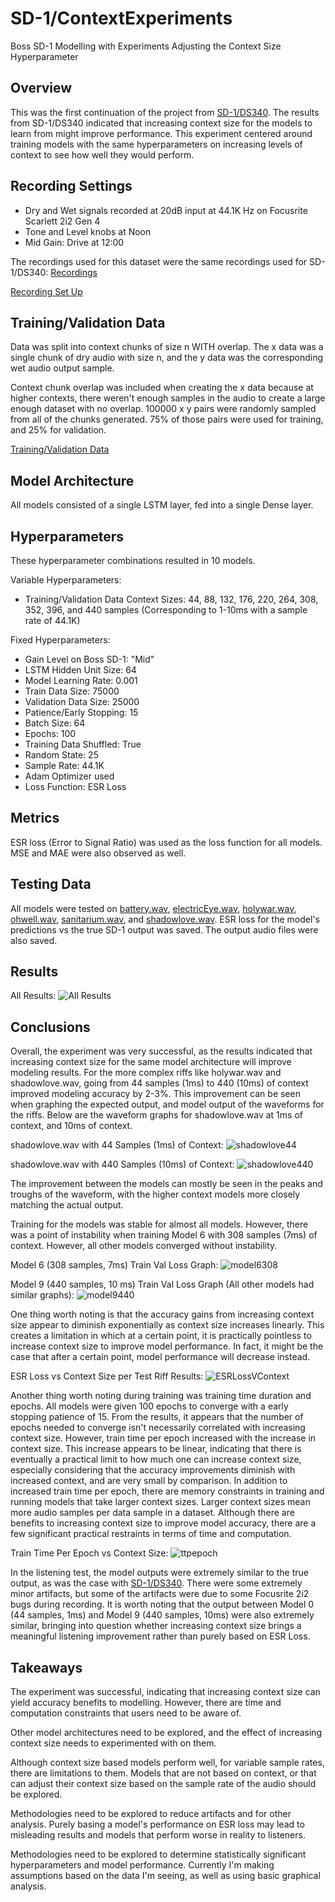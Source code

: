 # SD-1/ContextExperiments
Boss SD-1 Modelling with Experiments Adjusting the Context Size Hyperparameter

## Overview
This was the first continuation of the project from [SD-1/DS340](../../../WriteUps/SD-1/DS340/README.md). The results from SD-1/DS340 indicated that increasing context size for the models to learn from might improve performance. This experiment centered around training models with the same hyperparameters on increasing levels of context to see how well they would perform.

## Recording Settings

- Dry and Wet signals recorded at 20dB input at 44.1K Hz on Focusrite Scarlett 2i2 Gen 4
- Tone and Level knobs at Noon
- Mid Gain: Drive at 12:00

The recordings used for this dataset were the same recordings used for SD-1/DS340: [Recordings](../../../Data/SD-1/DS340)

[Recording Set Up](../../../DataGeneration)

## Training/Validation Data 
Data was split into context chunks of size n WITH overlap. The x data was a single chunk of dry audio with size n, and the y data was the corresponding wet audio output sample.

Context chunk overlap was included when creating the x data because at higher contexts, there weren't enough samples in the audio to create a large enough dataset with no overlap. 100000 x y pairs were randomly sampled from all of the chunks generated. 75% of those pairs were used for training, and 25% for validation.

[Training/Validation Data](../../../TrainValPickles/SD-1/ContextExperiments)

## Model Architecture
All models consisted of a single LSTM layer, fed into a single Dense layer.

## Hyperparameters
These hyperparameter combinations resulted in 10 models. 

Variable Hyperparameters:
  - Training/Validation Data Context Sizes: 44, 88, 132, 176, 220, 264, 308, 352, 396, and 440 samples (Corresponding to 1-10ms with a sample rate of 44.1K)

Fixed Hyperparameters:
  - Gain Level on Boss SD-1: "Mid"
  - LSTM Hidden Unit Size: 64
  - Model Learning Rate: 0.001
  - Train Data Size: 75000
  - Validation Data Size: 25000
  - Patience/Early Stopping: 15
  - Batch Size: 64
  - Epochs: 100
  - Training Data Shuffled: True
  - Random State: 25
  - Sample Rate: 44.1K
  - Adam Optimizer used
  - Loss Function: ESR Loss

## Metrics
ESR loss (Error to Signal Ratio) was used as the loss function for all models. MSE and MAE were also observed as well.

## Testing Data
All models were tested on [battery.wav](../../../Data/Inputs/battery.wav), [electricEye.wav](../../../Data/Inputs/electricEye.wav), [holywar.wav](../../../Data/Inputs/holywar.wav), [ohwell.wav](../../../Data/Inputs/ohwell.wav), [sanitarium.wav](../../../Data/Inputs/sanitarium.wav), and [shadowlove.wav](../../../Data/Inputs/shadowlove.wav). ESR loss for the model's predictions vs the true SD-1 output was saved. The output audio files were also saved.

## Results
All Results:
![All Results](../../../Images/SD-1/ContextExperiments/modelResults.png)

## Conclusions
Overall, the experiment was very successful, as the results indicated that increasing context size for the same model architecture will improve modeling results. For the more complex riffs like holywar.wav and shadowlove.wav, going from 44 samples (1ms) to 440 (10ms) of context improved modeling accuracy by 2-3%. This improvement can be seen when graphing the expected output, and model output of the waveforms for the riffs. Below are the waveform graphs for shadowlove.wav at 1ms of context, and 10ms of context.

shadowlove.wav with 44 Samples (1ms) of Context:
![shadowlove44](../../../Images/SD-1/ContextExperiments/shadowLoveC44.png)

shadowlove.wav with 440 Samples (10ms) of Context:
![shadowlove440](../../../Images/SD-1/ContextExperiments/shadowLoveC440.png)

The improvement between the models can mostly be seen in the peaks and troughs of the waveform, with the higher context models more closely matching the actual output.

Training for the models was stable for almost all models. However, there was a point of instability when training Model 6 with 308 samples (7ms) of context. However, all other models converged without instability.

Model 6 (308 samples, 7ms) Train Val Loss Graph:
![model6308](../../../Images/SD-1/ContextExperiments/C308TrainValLoss.png)

Model 9 (440 samples, 10 ms) Train Val Loss Graph (All other models had similar graphs):
![model9440](../../../Images/SD-1/ContextExperiments/C440TrainValLoss.png)

One thing worth noting is that the accuracy gains from increasing context size appear to diminish exponentially as context size increases linearly. This creates a limitation in which at a certain point, it is practically pointless to increase context size to improve model performance. In fact, it might be the case that after a certain point, model performance will decrease instead.

ESR Loss vs Context Size per Test Riff Results:
![ESRLossVContext](../../../Images/SD-1/ContextExperiments/ESRLossContextSize.png)

Another thing worth noting during training was training time duration and epochs. All models were given 100 epochs to converge with a early stopping patience of 15. From the results, it appears that the number of epochs needed to converge isn't necessarily correlated with increasing context size. However, train time per epoch increased with the increase in context size. This increase appears to be linear, indicating that there is eventually a practical limit to how much one can increase context size, especially considering that the accuracy improvements diminish with increased context, and are very small by comparison. In addition to increased train time per epoch, there are memory constraints in training and running models that take larger context sizes. Larger context sizes mean more audio samples per data sample in a dataset. Although there are benefits to increasing context size to improve model accuracy, there are a few significant practical restraints in terms of time and computation.

Train Time Per Epoch vs Context Size:
![ttpepoch](../../../Images/SD-1/ContextExperiments/traintimeperepoch.png)

In the listening test, the model outputs were extremely similar to the true output, as was the case with [SD-1/DS340](../../../WriteUps/SD-1/DS340/README.md). There were some extremely minor artifacts, but some of the artifacts were due to some Focusrite 2i2 bugs during recording. It is worth noting that the output between Model 0 (44 samples, 1ms) and Model 9 (440 samples, 10ms) were also extremely similar, bringing into question whether increasing context size brings a meaningful listening improvement rather than purely based on ESR Loss.

## Takeaways

The experiment was successful, indicating that increasing context size can yield accuracy benefits to modelling. However, there are time and computation constraints that users need to be aware of.

Other model architectures need to be explored, and the effect of increasing context size needs to experimented with on them.

Although context size based models perform well, for variable sample rates, there are limitations to them. Models that are not based on context, or that can adjust their context size based on the sample rate of the audio should be explored.

Methodologies need to be explored to reduce artifacts and for other analysis. Purely basing a model's performance on ESR loss may lead to misleading results and models that perform worse in reality to listeners.

Methodologies need to be explored to determine statistically significant hyperparameters and model performance. Currently I'm making assumptions based on the data I'm seeing, as well as using basic graphical analysis.
